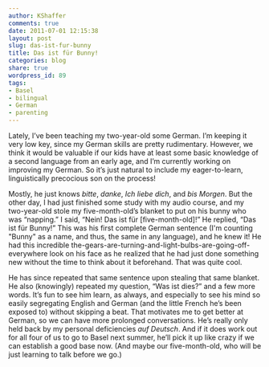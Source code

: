 ```yaml
---
author: KShaffer
comments: true
date: 2011-07-01 12:15:38
layout: post
slug: das-ist-fur-bunny
title: Das ist für Bunny!
categories: blog
share: true
wordpress_id: 89
tags:
- Basel
- bilingual
- German
- parenting
---
```


Lately, I’ve been teaching my two-year-old some German. I’m keeping it very low key, since my German skills are pretty rudimentary. However, we think it would be valuable if our kids have at least some basic knowledge of a second language from an early age, and I’m currently working on improving my German. So it’s just natural to include my eager-to-learn, linguistically precocious son on the process!

Mostly, he just knows _bitte_, _danke_, _Ich liebe dich_, and _bis Morgen_. But the other day, I had just finished some study with my audio course, and my two-year-old stole my five-month-old’s blanket to put on his bunny who was “napping.” I said, “Nein! Das ist für [five-month-old]!” He replied, “Das ist für Bunny!” This was his first complete German sentence (I'm counting "Bunny" as a name, and thus, the same in any language), and he knew it! He had this incredible the-gears-are-turning-and-light-bulbs-are-going-off-everywhere look on his face as he realized that he had just done something new without the time to think about it beforehand. That was quite cool. 

He has since repeated that same sentence upon stealing that same blanket. He also (knowingly) repeated my question, “Was ist dies?” and a few more words. It’s fun to see him learn, as always, and especially to see his mind so easily segregating English and German (and the little French he’s been exposed to) without skipping a beat. That motivates me to get better at German, so we can have more prolonged conversations. He’s really only held back by my personal deficiencies _auf Deutsch_. And if it does work out for all four of us to go to Basel next summer, he’ll pick it up like crazy if we can establish a good base now. (And maybe our five-month-old, who will be just learning to talk before we go.)

